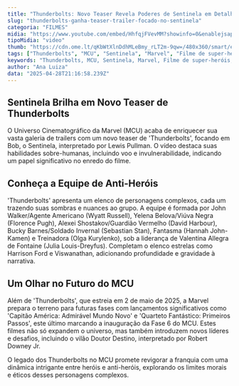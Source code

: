 ```yaml
---
title: "Thunderbolts: Novo Teaser Revela Poderes de Sentinela em Detalhe"
slug: "thunderbolts-ganha-teaser-trailer-focado-no-sentinela"
categoria: "FILMES"
midia: "https://www.youtube.com/embed/HhfqjFVevMM?showinfo=0&enablejsapi=1"
tipoMidia: "video"
thumb: "https://cdn.ome.lt/qKbWtXlnDdhMLeBmy_rLT2m-9qw=/480x360/smart/extras/conteudos/Captura_de_tela_2025-04-28_173430.png"
tags: ["Thunderbolts", "MCU", "Sentinela", "Marvel", "Filme de super-heróis", "Teaser trailer", "Anti-heróis"]
keywords: "Thunderbolts, MCU, Sentinela, Marvel, Filme de super-heróis, Teaser trailer, Anti-heróis"
author: "Ana Luiza"
data: "2025-04-28T21:16:58.239Z"
---
```


## Sentinela Brilha em Novo Teaser de Thunderbolts

<blockquote class="twitter-tweet"><a href="https://twitter.com/user/status/1916900223437205599"></a></blockquote>

O Universo Cinematográfico da Marvel (MCU) acaba de enriquecer sua vasta galeria de trailers com um novo teaser de 'Thunderbolts', focando em Bob, o Sentinela, interpretado por Lewis Pullman. O vídeo destaca suas habilidades sobre-humanas, incluindo voo e invulnerabilidade, indicando um papel significativo no enredo do filme.

## Conheça a Equipe de Anti-Heróis

'Thunderbolts' apresenta um elenco de personagens complexos, cada um trazendo suas sombras e nuances ao grupo. A equipe é formada por John Walker/Agente Americano (Wyatt Russell), Yelena Belova/Viúva Negra (Florence Pugh), Alexei Shostakov/Guardião Vermelho (David Harbour), Bucky Barnes/Soldado Invernal (Sebastian Stan), Fantasma (Hannah John-Kamen) e Treinadora (Olga Kurylenko), sob a liderança de Valentina Allegra de Fontaine (Julia Louis-Dreyfus). Completam o elenco estrelas como Harrison Ford e Viswanathan, adicionando profundidade e gravidade à narrativa.

## Um Olhar no Futuro do MCU

Além de 'Thunderbolts', que estreia em 2 de maio de 2025, a Marvel prepara o terreno para futuras fases com lançamentos significativos como 'Capitão América: Admirável Mundo Novo' e 'Quarteto Fantástico: Primeiros Passos', este último marcando a inauguração da Fase 6 do MCU. Estes filmes não só expandem o universo, mas também introduzem novos líderes e desafios, incluindo o vilão Doutor Destino, interpretado por Robert Downey Jr.

O legado dos Thunderbolts no MCU promete revigorar a franquia com uma dinâmica intrigante entre heróis e anti-heróis, explorando os limites morais e éticos desses personagens complexos.